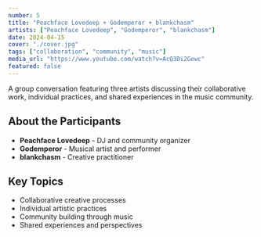 ```yaml
---
number: 5
title: "Peachface Lovedeep + Godemperor + blankchasm"
artists: ["Peachface Lovedeep", "Godemperor", "blankchasm"]
date: 2024-04-15
cover: "./cover.jpg"
tags: ["collaboration", "community", "music"]
media_url: "https://www.youtube.com/watch?v=AcQ3Di2Gewc"
featured: false
---
```


A group conversation featuring three artists discussing their collaborative work, individual practices, and shared experiences in the music community.

## About the Participants

- **Peachface Lovedeep** - DJ and community organizer
- **Godemperor** - Musical artist and performer  
- **blankchasm** - Creative practitioner

## Key Topics

- Collaborative creative processes
- Individual artistic practices
- Community building through music
- Shared experiences and perspectives